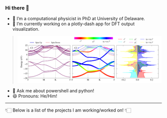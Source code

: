 ### Hi there 👋

- 🔭 I’m a computational physicist in PhD at University of Delaware. 
- 🌱 I’m currently working on a plotly-dash app for DFT output visualization. 

> ![picture](pivotpy.png)

- 💬 Ask me about powershell and python! 
- 😄 Pronouns: He/Him! 

----
👇🏻 Below is a list of the projects I am working/worked on! 👇🏻 
